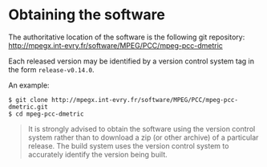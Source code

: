 # Obtaining the software

The authoritative location of the software is the following git
repository:
   <http://mpegx.int-evry.fr/software/MPEG/PCC/mpeg-pcc-dmetric>

Each released version may be identified by a version control system tag in
the form `release-v0.14.0`.

An example:

```console
$ git clone http://mpegx.int-evry.fr/software/MPEG/PCC/mpeg-pcc-dmetric.git
$ cd mpeg-pcc-dmetric
```

> It is strongly advised to obtain the software using the version control
> system rather than to download a zip (or other archive) of a particular
> release.  The build system uses the version control system to accurately
> identify the version being built.
